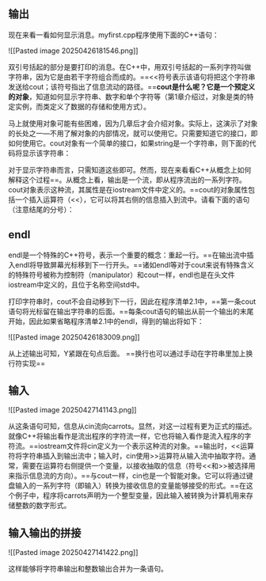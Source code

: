 
## 输出
现在来看一看如何显示消息。myfirst.cpp程序使用下面的C++语句：

![[Pasted image 20250426181546.png]]

双引号括起的部分是要打印的消息。在C++中，用双引号括起的一系列字符叫做字符串，因为它是由若干字符组合而成的。==<<符号表示该语句将把这个字符串发送给cout；该符号指出了信息流动的路径。==**cout是什么呢？它是一个预定义的对象**，知道如何显示字符串、数字和单个字符等（第1章介绍过，对象是类的特定实例，而类定义了数据的存储和使用方式）。

马上就使用对象可能有些困难，因为几章后才会介绍对象。实际上，这演示了对象的长处之一—不用了解对象的内部情况，就可以使用它。只需要知道它的接口，即如何使用它。cout对象有一个简单的接口，如果string是一个字符串，则下面的代码将显示该字符串：

对于显示字符串而言，只需知道这些即可。然而，现在来看看C++从概念上如何解释这个过程==。从概念上看，输出是一个流，即从程序流出的一系列字符。cout对象表示这种流，其属性是在iostream文件中定义的。==cout的对象属性包括一个插入运算符（<<），它可以将其右侧的信息插入到流中。请看下面的语句（注意结尾的分号）：


## endl

endl是一个特殊的C++符号，表示一个重要的概念：重起一行。==在输出流中插入endl将导致屏幕光标移到下一行开头。==诸如endl等对于cout来说有特殊含义的特殊符号被称为控制符（manipulator）和cout一样，endl也是在头文件iostream中定义的，且位于名称空间std中。

打印字符串时，cout不会自动移到下一行，因此在程序清单2.1中，==第一条cout语句将光标留在输出字符串的后面。==每条cout语句的输出从前一个输出的末尾开始，因此如果省略程序清单2.1中的endl，得到的输出将如下：

![[Pasted image 20250426183009.png]]

从上述输出可知，Y紧跟在句点后面。
==换行也可以通过手动在字符串里加上换行符实现==


## 输入

![[Pasted image 20250427141143.png]]

从这条语句可知，信息从cin流向carrots。显然，对这一过程有更为正式的描述。就像C++将输出看作是流出程序的字符流一样，它也将输入看作是流入程序的字符流。==iostream文件将cin定义为一个表示这种流的对象。==输出时，<<运算符将字符串插入到输出流中；输入时，cin使用>>运算符从输入流中抽取字符。通常，需要在运算符右侧提供一个变量，以接收抽取的信息（符号<<和>>被选择用来指示信息流的方向）。==与cout一样，cin也是一个智能对象。它可以将通过键盘输入的一系列字符（即输入）转换为接收信息的变量能够接受的形式。==在这个例子中，程序将carrots声明为一个整型变量，因此输入被转换为计算机用来存储整数的数字形式。

## 输入输出的拼接

![[Pasted image 20250427141422.png]]

这样能够将字符串输出和整数输出合并为一条语句。
